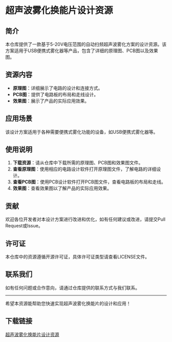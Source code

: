 # 超声波雾化换能片设计资源

## 简介
本仓库提供了一款基于5-20V电压范围的自动扫频超声波雾化方案的设计资源。该方案适用于USB便携式雾化器等产品，包含了详细的原理图、PCB图以及效果图。

## 资源内容
- **原理图**：详细展示了电路的设计和连接方式。
- **PCB图**：提供了电路板的布局和走线设计。
- **效果图**：展示了产品的实际应用效果。

## 应用场景
该设计方案适用于各种需要便携式雾化功能的设备，如USB便携式雾化器等。

## 使用说明
1. **下载资源**：请从仓库中下载所需的原理图、PCB图和效果图文件。
2. **查看原理图**：使用相应的电路设计软件打开原理图文件，了解电路的详细设计。
3. **查看PCB图**：使用PCB设计软件打开PCB图文件，查看电路板的布局和走线。
4. **效果图**：查看效果图以了解产品的实际应用效果。

## 贡献
欢迎各位开发者对本设计方案进行改进和优化，如有任何建议或改进，请提交Pull Request或Issue。

## 许可证
本仓库中的资源遵循开源许可证，具体许可证类型请查看LICENSE文件。

## 联系我们
如有任何问题或合作意向，请通过仓库提供的联系方式与我们联系。

---

希望本资源能帮助您快速实现超声波雾化换能片的设计和应用！

## 下载链接

[超声波雾化换能片设计资源](https://pan.quark.cn/s/997a43771f07)